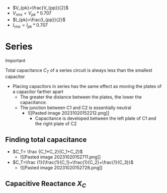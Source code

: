 - $V_{pk}=\frac{V_{pp}}{2}$
- $V_{rms}=V_{pk}*0.707$
- $I_{pk}=\frac{I_{pp}}{2}$
- $I_{rms}=I_{pk}*0.707$

# Series
>[!Important]
>Total capacitance $C_T$ of a series circuit is always less than the smallest capacitor

- Placing capacitors in series has the same effect as moving the plates of a capacitor farther apart
	- The greater the distance between the plates, the lower the capacitance.
	- The junction between C1 and C2 is essentially neutral
		- ![[Pasted image 20231020152212.png]]
			- Capacitance is developed between the left plate of C1 and the right plate of C2
## Finding total capacitance
- $C_T= \frac {C_1*C_2}{C_1+C_2}$
	- ![[Pasted image 20231020152711.png]]
- $C_T=\frac {1}{\frac{1}{C_1}+\frac{1}{C_2}+\frac{1}{C_3}}$
	- ![[Pasted image 20231020152728.png]]

## Capacitive Reactance $X_C$

